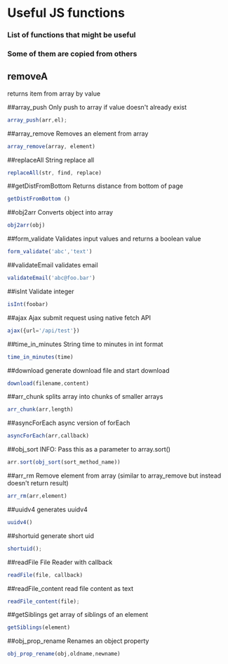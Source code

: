 # Useful JS functions
### List of functions that might be useful
### Some of them are copied from others


## removeA
returns item from array by value

##array_push 
Only push to array if value doesn't already exist
```javascript
array_push(arr,el);
```


##array_remove
Removes an element from array
```javascript
array_remove(array, element)
```


##replaceAll
String replace all
```javascript
replaceAll(str, find, replace)
```



##getDistFromBottom
Returns distance from bottom of page
```javascript
getDistFromBottom ()
```


##obj2arr
Converts object into array
```javascript
obj2arr(obj)
```


##form_validate
Validates input values and returns a boolean value
```javascript
form_validate('abc','text')
```


##validateEmail
validates email
```javascript
validateEmail('abc@foo.bar')
```


##isInt
Validate integer
```javascript
isInt(foobar)
```


##ajax
Ajax submit request using native fetch API
```javascript
ajax({url='/api/test'})
```

##time_in_minutes
String time to minutes in int format
```javascript
time_in_minutes(time)
```


##download
generate download file and start download 
```javascript
download(filename,content)
```


##arr_chunk
splits array into chunks of smaller arrays
```javascript
arr_chunk(arr,length)
```


##asyncForEach
async version of forEach
```javascript
asyncForEach(arr,callback)
```


##obj_sort
INFO: Pass this as a parameter to array.sort()
```javascript
arr.sort(obj_sort(sort_method_name))
```

##arr_rm
Remove element from array (similar to array_remove but instead doesn't return result)
```javascript
arr_rm(arr,element)
```


##uuidv4
generates uuidv4
```javascript
uuidv4()
```


##shortuid
generate short uid
```javascript
shortuid();
```

##readFile
File Reader with callback
```javascript
readFile(file, callback)
```


##readFile_content
read file content as text
```javascript
readFile_content(file);
```



##getSiblings
get array of siblings of an element
```javascript
getSiblings(element)
```


##obj_prop_rename
Renames an object property
```javascript
obj_prop_rename(obj,oldname,newname)
```
